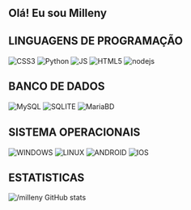 ## Olá! Eu sou Milleny 

## LINGUAGENS DE PROGRAMAÇÃO
<div style="display: inline_block">
  <img align="center" alt="CSS3" src="https://img.shields.io/badge/CSS3-1572B6?style=for-the-badge&logo=css3&logoColor=white" />
  <img align="center" alt="Python" src="https://img.shields.io/badge/Python-14354C?style=for-the-badge&logo=python&logoColor=white" />
  <img align="center" alt="JS" src="https://img.shields.io/badge/JavaScript-323330?style=for-the-badge&logo=javascript&logoColor=F7DF1E" />
  <img align="center" alt="HTML5" src="https://img.shields.io/badge/HTML5-E34F26?style=for-the-badge&logo=html5&logoColor=white" />
  <img align="center" alt="nodejs" src="https://img.shields.io/badge/Node.js-43853D?style=for-the-badge&logo=node.js&logoColor=white" />


## BANCO DE DADOS
  <img align="center" alt="MySQL" src="https://img.shields.io/badge/MySQL-005C84?style=for-the-badge&logo=mysql&logoColor=white" />
  <img align="center" alt="SQLITE" src="https://img.shields.io/badge/SQLite-07405E?style=for-the-badge&logo=sqlite&logoColor=white" />
    <img align="center" alt="MariaBD" src="https://img.shields.io/badge/MariaDB-003545?style=for-the-badge&logo=mariadb&logoColor=white" />

## SISTEMA OPERACIONAIS
  <img align="center" alt="WINDOWS" src="https://img.shields.io/badge/Windows-0078D6?style=for-the-badge&logo=windows&logoColor=white" />
  <img align="center" alt="LINUX" src="https://img.shields.io/badge/Linux-FCC624?style=for-the-badge&logo=linux&logoColor=black" />
  <img align="center" alt="ANDROID" src="https://img.shields.io/badge/Android-3DDC84?style=for-the-badge&logo=android&logoColor=white" />
  <img align="center" alt="IOS" src="https://img.shields.io/badge/iOS-000000?style=for-the-badge&logo=ios&logoColor=white" />

## ESTATISTICAS
![/milleny GitHub stats](https://github-readme-stats.vercel.app/api?username=Milleny-Favarato155&show_icons=true)

